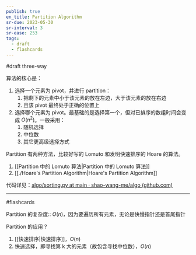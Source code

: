 ```yaml
---
publish: true
en_title: Partition Algorithm
sr-due: 2023-05-30
sr-interval: 3
sr-ease: 253
tags:
  - draft
  - flashcards
---
```



#draft three-way

算法的核心是：

1. 选择一个元素为 pivot，并进行 partition：
   1. 把剩下的元素中小于该元素的放在左边，大于该元素的放在右边
   2. 且该 pivot 最终处于正确的位置上
2. 选择哪个元素为 pivot。最基础的是选择第一个，但对已排序的数组时间会变成 $O(n^2)$。一般采用：
   1. 随机选择
   2. 中位数
   3. 其它更高级选择方式

Partition 有两种方法，比较好写的 Lomuto 和发明快速排序的 Hoare 的算法。

1. [[Partition 中的 Lomuto 算法|Partition 中的 Lomuto 算法]]
2. [[./Hoare's Partition Algorithm|Hoare's Partition Algorithm]]

代码详见：[algo/sorting.py at main · shao-wang-me/algo (github.com)](https://github.com/shao-wang-me/algo/blob/main/sorting.py)

---

#flashcards

Partition 的复杂度:: $O(n)$，因为要遍历所有元素，无论是快慢指针还是首尾指针
<!--SR:!2023-06-13,31,270-->

Partition 的应用
?
1. [[快速排序|快速排序]]，$O(n)$
2. 快速选择，即寻找第 k 大的元素（故包含寻找中位数），$O(n)$
<!--SR:!2023-07-09,57,270-->